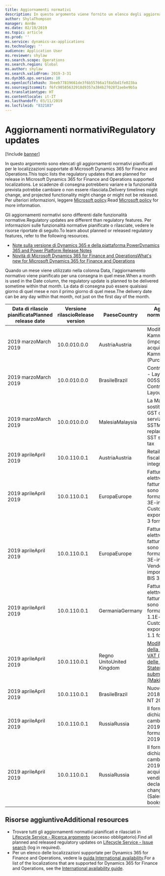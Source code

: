 ```yaml
---
title: Aggiornamenti normativi
description: In questo argomento viene fornito un elenco degli aggiornamenti normativi pianificati e rilasciati per Microsoft Dynamics 365 for Finance and Operations.
author: ShylaThompson
manager: AnnBe
ms.date: 02/19/2019
ms.topic: article
ms.prod: ''
ms.service: dynamics-ax-applications
ms.technology: ''
audience: Application User
ms.reviewer: shylaw
ms.search.scope: Operations
ms.search.region: Global
ms.author: shylaw
ms.search.validFrom: 2019-3-31
ms.dyn365.ops.version: 10
ms.openlocfilehash: 3beeb77819661de3f6b55766a1f8a5bd1fe023ba
ms.sourcegitcommit: f6fc90585632918d9357a384b27028f2aebe9b5a
ms.translationtype: HT
ms.contentlocale: it-IT
ms.lasthandoff: 03/11/2019
ms.locfileid: "832103"
---
```

# <a name="regulatory-updates"></a><span data-ttu-id="77d7b-103">Aggiornamenti normativi</span><span class="sxs-lookup"><span data-stu-id="77d7b-103">Regulatory updates</span></span>

[!include [banner](../includes/banner.md)]

<span data-ttu-id="77d7b-104">In questo argomento sono elencati gli aggiornamenti normativi pianificati per le localizzazioni supportate di Microsoft Dynamics 365 for Finance and Operations.</span><span class="sxs-lookup"><span data-stu-id="77d7b-104">This topic lists the regulatory updates that are planned for release in Microsoft Dynamics 365 for Finance and Operations supported localizations.</span></span> <span data-ttu-id="77d7b-105">Le scadenze di consegna potrebbero variare e la funzionalità prevista potrebbe cambiare o non essere rilasciata.</span><span class="sxs-lookup"><span data-stu-id="77d7b-105">Delivery timelines might change, and projected functionality might change or might not be released.</span></span> <span data-ttu-id="77d7b-106">Per ulteriori informazioni, leggere [Microsoft policy](https://go.microsoft.com/fwlink/p/?linkid=2007332).</span><span class="sxs-lookup"><span data-stu-id="77d7b-106">Read [Microsoft policy](https://go.microsoft.com/fwlink/p/?linkid=2007332) for more information.</span></span> 

<span data-ttu-id="77d7b-107">Gli aggiornamenti normativi sono differenti dalle funzionalità normative.</span><span class="sxs-lookup"><span data-stu-id="77d7b-107">Regulatory updates are different than regulatory features.</span></span> <span data-ttu-id="77d7b-108">Per informazioni sulle funzionalità normative pianificate o rilasciate, vedere le risorse riportate di seguito.</span><span class="sxs-lookup"><span data-stu-id="77d7b-108">To learn about planned or released regulatory features, refer to the following resources.</span></span>

- [<span data-ttu-id="77d7b-109">Note sulla versione di Dynamics 365 e della piattaforma Power</span><span class="sxs-lookup"><span data-stu-id="77d7b-109">Dynamics 365 and Power Platform Release Notes</span></span>](https://docs.microsoft.com/business-applications-release-notes/index)
- [<span data-ttu-id="77d7b-110">Novità di Microsoft Dynamics 365 for Finance and Operations</span><span class="sxs-lookup"><span data-stu-id="77d7b-110">What's new for Microsoft Dynamics 365 for Finance and Operations</span></span>](../../fin-and-ops/get-started/whats-new-changed.md)

<span data-ttu-id="77d7b-111">Quando un mese viene utilizzato nella colonna Data, l'aggiornamento normativo viene pianificato per una consegna in quel mese.</span><span class="sxs-lookup"><span data-stu-id="77d7b-111">When a month is used in the Date column, the regulatory update is planned to be delivered sometime within that month.</span></span> <span data-ttu-id="77d7b-112">La data di consegna può essere qualsiasi giorno di quel mese e non il primo giorno di quel mese.</span><span class="sxs-lookup"><span data-stu-id="77d7b-112">The delivery date can be any day within that month, not just on the first day of the month.</span></span>

|<span data-ttu-id="77d7b-113">Data di rilascio pianificata</span><span class="sxs-lookup"><span data-stu-id="77d7b-113">Planned release date</span></span>|<span data-ttu-id="77d7b-114">Versione rilascio</span><span class="sxs-lookup"><span data-stu-id="77d7b-114">Release version</span></span>|<span data-ttu-id="77d7b-115">Paese</span><span class="sxs-lookup"><span data-stu-id="77d7b-115">Country</span></span>|<span data-ttu-id="77d7b-116">Aggiornamento normativo</span><span class="sxs-lookup"><span data-stu-id="77d7b-116">Regulatory update</span></span>|
|--------------------|---------------|-------|-------|
|      <span data-ttu-id="77d7b-117">2019 marzo</span><span class="sxs-lookup"><span data-stu-id="77d7b-117">March 2019</span></span>          |   <span data-ttu-id="77d7b-118">10.0.0</span><span class="sxs-lookup"><span data-stu-id="77d7b-118">10.0.0</span></span>      | <span data-ttu-id="77d7b-119">Austria</span><span class="sxs-lookup"><span data-stu-id="77d7b-119">Austria</span></span>      |   <span data-ttu-id="77d7b-120">Modifiche in Kammerumlage 2019 (imposta sugli acquisti)</span><span class="sxs-lookup"><span data-stu-id="77d7b-120">Changes in Kammerumlage 2019 (Purchase duty)</span></span>    |
|      <span data-ttu-id="77d7b-121">2019 marzo</span><span class="sxs-lookup"><span data-stu-id="77d7b-121">March 2019</span></span>          |   <span data-ttu-id="77d7b-122">10.0.0</span><span class="sxs-lookup"><span data-stu-id="77d7b-122">10.0.0</span></span>      |   <span data-ttu-id="77d7b-123">Brasile</span><span class="sxs-lookup"><span data-stu-id="77d7b-123">Brazil</span></span>    |     <span data-ttu-id="77d7b-124">Contributi SPED EFD - Layout 004 e 005</span><span class="sxs-lookup"><span data-stu-id="77d7b-124">SPED EFD Contributions - Layout  004 and 005</span></span>  |
|      <span data-ttu-id="77d7b-125">2019 marzo</span><span class="sxs-lookup"><span data-stu-id="77d7b-125">March 2019</span></span>          |   <span data-ttu-id="77d7b-126">10.0.0</span><span class="sxs-lookup"><span data-stu-id="77d7b-126">10.0.0</span></span>      |    <span data-ttu-id="77d7b-127">Malesia</span><span class="sxs-lookup"><span data-stu-id="77d7b-127">Malaysia</span></span>     |<span data-ttu-id="77d7b-128">La Malesia sostituisce l'imposta GST con l'imposta sui servizi e sulle vendite SST</span><span class="sxs-lookup"><span data-stu-id="77d7b-128">Malaysia replaces GST with SST sales & service tax</span></span>        |
|      <span data-ttu-id="77d7b-129">2019 aprile</span><span class="sxs-lookup"><span data-stu-id="77d7b-129">April 2019</span></span>          |   <span data-ttu-id="77d7b-130">10.0.1</span><span class="sxs-lookup"><span data-stu-id="77d7b-130">10.0.1</span></span>      |    <span data-ttu-id="77d7b-131">Austria</span><span class="sxs-lookup"><span data-stu-id="77d7b-131">Austria</span></span>     |<span data-ttu-id="77d7b-132">Retail - Integrazione fiscale</span><span class="sxs-lookup"><span data-stu-id="77d7b-132">Retail - Fiscal integration</span></span>         |
|      <span data-ttu-id="77d7b-133">2019 aprile</span><span class="sxs-lookup"><span data-stu-id="77d7b-133">April 2019</span></span>          |   <span data-ttu-id="77d7b-134">10.0.1</span><span class="sxs-lookup"><span data-stu-id="77d7b-134">10.0.1</span></span>      |    <span data-ttu-id="77d7b-135">Europa</span><span class="sxs-lookup"><span data-stu-id="77d7b-135">Europe</span></span>     |<span data-ttu-id="77d7b-136">Fatturazione elettronica - Le fatture dei clienti sono esportate in formato PEPPOL BIS 3</span><span class="sxs-lookup"><span data-stu-id="77d7b-136">E-invoicing - Customers invoices export in PEPPOL BIS 3 format</span></span>         |
|      <span data-ttu-id="77d7b-137">2019 aprile</span><span class="sxs-lookup"><span data-stu-id="77d7b-137">April 2019</span></span>          |   <span data-ttu-id="77d7b-138">10.0.1</span><span class="sxs-lookup"><span data-stu-id="77d7b-138">10.0.1</span></span>      |    <span data-ttu-id="77d7b-139">Europa</span><span class="sxs-lookup"><span data-stu-id="77d7b-139">Europe</span></span>     |<span data-ttu-id="77d7b-140">Fatturazione elettronica - Le fatture dei fornitori sono importate in formato PEPPOL BIS 3</span><span class="sxs-lookup"><span data-stu-id="77d7b-140">E-invoicing - Vendors invoices import from PEPPOL BIS 3 format</span></span>         |
|      <span data-ttu-id="77d7b-141">2019 aprile</span><span class="sxs-lookup"><span data-stu-id="77d7b-141">April 2019</span></span>          |   <span data-ttu-id="77d7b-142">10.0.1</span><span class="sxs-lookup"><span data-stu-id="77d7b-142">10.0.1</span></span>      |   <span data-ttu-id="77d7b-143">Germania</span><span class="sxs-lookup"><span data-stu-id="77d7b-143">Germany</span></span>     |<span data-ttu-id="77d7b-144">Fatturazione elettronica - Le fatture dei clienti sono esportate in formato xRechnung 1.1</span><span class="sxs-lookup"><span data-stu-id="77d7b-144">E-invoicing - Customers invoices export in xRechnung 1.1 format</span></span>         |
|      <span data-ttu-id="77d7b-145">2019 aprile</span><span class="sxs-lookup"><span data-stu-id="77d7b-145">April 2019</span></span>          |   <span data-ttu-id="77d7b-146">10.0.1</span><span class="sxs-lookup"><span data-stu-id="77d7b-146">10.0.1</span></span>      |    <span data-ttu-id="77d7b-147">Regno Unito</span><span class="sxs-lookup"><span data-stu-id="77d7b-147">United Kingdom</span></span>     |[<span data-ttu-id="77d7b-148">Modifiche all'invio della dichiarazione VAT (digitalizzazione delle imposte)</span><span class="sxs-lookup"><span data-stu-id="77d7b-148">VAT Statement submission changes (Making Tax Digital)</span></span>](emea-gbr-mtd-vat-integration.md)    |    
|      <span data-ttu-id="77d7b-149">2019 aprile</span><span class="sxs-lookup"><span data-stu-id="77d7b-149">April 2019</span></span>          |   <span data-ttu-id="77d7b-150">10.0.1</span><span class="sxs-lookup"><span data-stu-id="77d7b-150">10.0.1</span></span>      |    <span data-ttu-id="77d7b-151">Brasile</span><span class="sxs-lookup"><span data-stu-id="77d7b-151">Brazil</span></span>     |<span data-ttu-id="77d7b-152">Nuovo NF-e NT 2018.005</span><span class="sxs-lookup"><span data-stu-id="77d7b-152">NF-e new NT 2018.005</span></span>         |
|      <span data-ttu-id="77d7b-153">2019 aprile</span><span class="sxs-lookup"><span data-stu-id="77d7b-153">April 2019</span></span>          |   <span data-ttu-id="77d7b-154">10.0.1</span><span class="sxs-lookup"><span data-stu-id="77d7b-154">10.0.1</span></span>      |    <span data-ttu-id="77d7b-155">Russia</span><span class="sxs-lookup"><span data-stu-id="77d7b-155">Russia</span></span>     |<span data-ttu-id="77d7b-156">Il formato della dichiarazione IVA cambia a partire dal 2019</span><span class="sxs-lookup"><span data-stu-id="77d7b-156">VAT declaration format changes from 2019</span></span>         |
|      <span data-ttu-id="77d7b-157">2019 aprile</span><span class="sxs-lookup"><span data-stu-id="77d7b-157">April 2019</span></span>          |   <span data-ttu-id="77d7b-158">10.0.1</span><span class="sxs-lookup"><span data-stu-id="77d7b-158">10.0.1</span></span>      |    <span data-ttu-id="77d7b-159">Russia</span><span class="sxs-lookup"><span data-stu-id="77d7b-159">Russia</span></span>     |<span data-ttu-id="77d7b-160">Il formato della dichiarazione IVA cambia a partire dal 2019 (formati dei libri acquisti e vendite)</span><span class="sxs-lookup"><span data-stu-id="77d7b-160">VAT declaration format changes from 2019 (Sales and Purchase books formats)</span></span>  |

## <a name="additional-resources"></a><span data-ttu-id="77d7b-161">Risorse aggiuntive</span><span class="sxs-lookup"><span data-stu-id="77d7b-161">Additional resources</span></span>
- <span data-ttu-id="77d7b-162">Trovare tutti gli aggiornamenti normativi pianificati e rilasciati in [Lifecycle Service - Ricerca argomento](https://lcs.dynamics.com/Logon/Index) (accesso obbligatorio).</span><span class="sxs-lookup"><span data-stu-id="77d7b-162">Find all planned and released regulatory updates on [Lifecycle Service - Issue search](https://lcs.dynamics.com/Logon/Index) (log in required).</span></span>
- <span data-ttu-id="77d7b-163">Per un elenco delle localizzazioni supportate per Dynamics 365 for Finance and Operations, vedere la [guida International availability](https://aka.ms/dynamics_365_international_availability_deck).</span><span class="sxs-lookup"><span data-stu-id="77d7b-163">For a list of the localizations that are supported for Dynamics 365 for Finance and Operations, see the [International availability guide](https://aka.ms/dynamics_365_international_availability_deck).</span></span>

